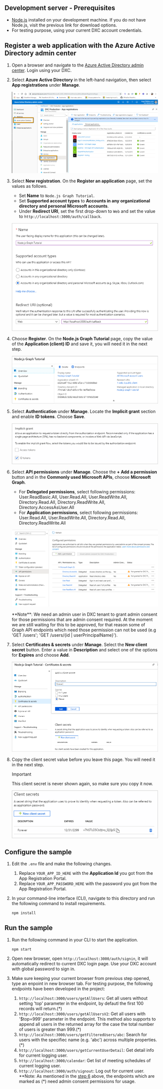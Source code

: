 ## Development server - Prerequisites

- [Node.js](https://nodejs.org) installed on your development machine. If you do not have Node.js, visit the previous link for download options.
- For testing purpose, using your current DXC account credentials.

## Register a web application with the Azure Active Directory admin center

1. Open a browser and navigate to the [Azure Active Directory admin center](https://aad.portal.azure.com). Login using your DXC.

1. Select **Azure Active Directory** in the left-hand navigation, then select **App registrations** under **Manage**.

    ![A screenshot of the App registrations ](/images/app-registration.png)

1. Select **New registration**. On the **Register an application** page, set the values as follows.

    - Set **Name** to `Node.js Graph Tutorial`.
    - Set **Supported account types** to **Accounts in any organizational directory and personal Microsoft accounts**.
    - Under **Redirect URI**, set the first drop-down to `Web` and set the value to `http://localhost:3000/auth/callback`.

    ![A screenshot of the Register an application page](/images/aad-register-an-app.png)

1. Choose **Register**. On the **Node.js Graph Tutorial** page, copy the value of the **Application (client) ID** and save it, you will need it in the next step.

    ![A screenshot of the application ID of the new app registration](/images/aad-application-id.png)

1. Select **Authentication** under **Manage**. Locate the **Implicit grant** section and enable **ID tokens**. Choose **Save**.

    ![A screenshot of the Implicit grant section](/images/aad-implicit-grant.png)

1. Select **API permissions** under **Manage**. Choose the **+ Add a permission** button and in the **Commonly used Microsoft APIs**, choose **Microsoft Graph**.
    - For **Delegated permissions**, select following permissions: User.ReadBasic.All, User.Read.All, User.ReadWrite.All, Directory.Read.All, Directory.ReadWrite.All, Directory.AccessAsUser.All
    - For **Application permissions**, select following permissions: User.Read.All, User.ReadWrite.All, Directory.Read.All, Directory.ReadWrite.All

    ![A screenshot of the Implicit grant section](/images/request_permission.png)

    <a name="step6Note">
    **Note**: We need an admin user in DXC tenant to grant admin consent for those permissions that are admin consent required. At the moment we are still waiting for this to be approved, for that reason some of Graph API endpoints which need those permission can not be used (e.g 'GET /users'; 'GET /users/{id | userPrincipalName}').
    </a>
1. Select **Certificates & secrets** under **Manage**. Select the **New client secret** button. Enter a value in **Description** and select one of the options for **Expires** and choose **Add**.

    ![A screenshot of the Add a client secret dialog](/images/aad-new-client-secret.png)

1. Copy the client secret value before you leave this page. You will need it in the next step.

    > [!IMPORTANT]
    > This client secret is never shown again, so make sure you copy it now.

    ![A screenshot of the newly added client secret](/images/aad-copy-client-secret.png)

## Configure the sample

1. Edit the `.env` file and make the following changes.
    1. Replace `YOUR_APP_ID_HERE` with the **Application Id** you got from the App Registration Portal.
    1. Replace `YOUR_APP_PASSWORD_HERE` with the password you got from the App Registration Portal.
1. In your command-line interface (CLI), navigate to this directory and run the following command to install requirements.

    ```Shell
    npm install
    ```

## Run the sample

1. Run the following command in your CLI to start the application.

    ```Shell
    npm start
    ```

1. Open new browser, open `http://localhost:3000/auth/signin`, it will automatically redirect to current DXC login page. Use your DXC account with global password to sign in.
1. Make sure keeping your current browser from previous step opened, type an enpoint in new browser tab. For testing purpose, the following endpoints have been developed in the project:
    1. `http://localhost:3000/users/getAllUsers`: Get all users without setting 'top' parameter in the endpoint, by defautl the first 100 records will return.(*)
    1. `http://localhost:3000/users/getAllUsersV2`: Get all users with '$top=999' parameter in the endpoint. This method also supports to append all users in the returned array for the case the total number of users is greater than 999.(*)
    1. `http://localhost:3000/users/getFilteredUsers/abc`: Search for users with the specifiec name (e.g. 'abc') across multiple properties.(*)
    1. `http://localhost:3000/users/getCurrentUserDetail`: Get detail info for current logging user.
    1. `http://localhost:3000/calendar`: Get list of meeting schedules of current logging user.
    1. `http://localhost:3000/auth/signout`: Log out for current user.
    **Note: As mentioned in the [step 6](#step6Note) above, the endpoints which are marked as (*) need admin consent permissions for usage.